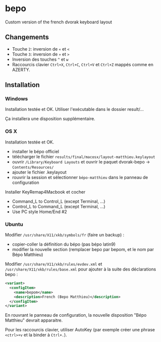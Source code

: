 bepo
====

Custom version of the french dvorak keyboard layout

## Changements

* Touche `2`: inversion de `«` et `<`
* Touche `3`: inversion de `»` et `>`
* Inversion des touches `^` et `w`
* Raccourcis clavier `Ctrl+X`, `Ctrl+C`, `Ctrl+V` et `Ctrl+Z` mappés comme en AZERTY.

## Installation

### Windows

Installation testée et OK. Utiliser l'exécutable dans le dossier result/...

Ça installera une disposition supplémentaire.

### OS X

Installation testée et OK.

- installer le bépo officiel
- télécharger le fichier `results/final/macosx/layout-matthieu.keylayout`
- ouvrir `/Library/Keyboard Layouts` et ouvrir le paquet dvorak-bepo -> `Contents/Resources/`
- ajouter le fichier .keylayout
- rouvrir la session et sélectionner `bépo-matthieu` dans le panneau de configuration

Installer KeyRemap4Macbook et cocher

- Command_L to Control_L (except Terminal, …)
- Control_L to Command_L (except Terminal, …)
- Use PC style Home/End #2

### Ubuntu

Modifier `/usr/share/X11/xkb/symbols/fr` (faire un backup) :

- copier-coller la définition du bépo (pas bépo latin9)
- modifier la nouvelle section (remplacer bepo par bepom, et le nom par Bépo Matthieu)

Modifier `/usr/share/X11/xkb/rules/evdev.xml` et `/usr/share/X11/xkb/rules/base.xml` pour ajouter à la suite des déclarations bepo :

```xml
<variant>
  <configItem>
    <name>bepom</name>
    <description>French (Bepo Matthieu)</description>
  </configItem>
</variant>
```

En rouvrant le panneau de configuration, la nouvelle disposition "Bépo Matthieu" devrait apparaitre.

Pour les raccourcis clavier, utiliser AutoKey (par exemple créer une phrase `<ctrl>+v` et la binder à `Ctrl+.`).
